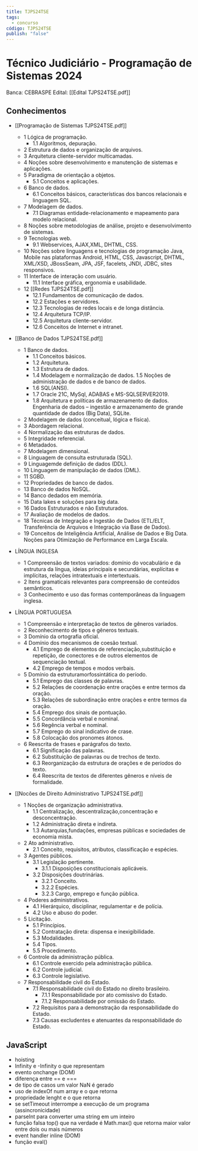 ```yaml
---
title: TJPS24TSE
tags:
  - concurso
código: TJPS24TSE
publish: "false"
---
```

# Técnico Judiciário - Programação de Sistemas 2024

Banca: CEBRASPE
Edital: [[Edital TJPS24TSE.pdf]]

## Conhecimentos

- [[Programação de Sistemas TJPS24TSE.pdf]]
    - 1 Lógica de programação.
        - 1.1 Algoritmos, depuração.
    - 2 Estrutura de dados e organização de arquivos.
    - 3 Arquitetura cliente-servidor multicamadas.
    - 4 Noções sobre desenvolvimento e manutenção de sistemas e aplicações.
    - 5 Paradigma de orientação a objetos.
        - 5.1 Conceitos e aplicações.
    - 6 Banco de dados.
        - 6.1 Conceitos básicos, características dos bancos relacionais e linguagem SQL.
    - 7 Modelagem de dados.
        - 7.1 Diagramas entidade-relacionamento e mapeamento para modelo relacional.
    - 8 Noções sobre metodologias de análise, projeto e desenvolvimento de sistemas.
    - 9 Tecnologias web.
        - 9.1 Webservices, AJAX,XML, DHTML, CSS.
    - 10 Noções sobre linguagens e tecnologias de programação Java, Mobile nas plataformas Android, HTML, CSS, Javascript, DHTML, XML/XSD, JBossSeam, JPA, JSF, facelets, JNDI, JDBC, sites responsivos.
    - 11 Interface de interação com usuário.
        - 11.1 Interface gráfica, ergonomia e usabilidade.
    - 12 [[Redes TJPS24TSE.pdf]]
        - 12.1 Fundamentos de comunicação de dados.
        - 12.2 Estações e servidores.
        - 12.3 Tecnologias de redes locais e de longa distância.
        - 12.4 Arquitetura TCP/IP.
        - 12.5 Arquitetura cliente-servidor.
        - 12.6 Conceitos de Internet e intranet.

- [[Banco de Dados TJPS24TSE.pdf]]
    - 1 Banco de dados.
        - 1.1 Conceitos básicos.
        - 1.2 Arquitetura.
        - 1.3 Estrutura de dados.
        - 1.4 Modelagem e normalização de dados. 1.5 Noções de administração de dados e de banco de dados.
        - 1.6 SQL(ANSI).
        - 1.7 Oracle 21C, MySql, ADABAS e MS-SQLSERVER2019.
        - 1.8 Arquitetura e políticas de armazenamento de dados. Engenharia de dados – ingestão e armazenamento de grande quantidade de dados (Big Data), SQLite.
    - 2 Modelagem de dados (conceitual, lógica e física).
    - 3 Abordagem relacional.
    - 4 Normalização das estruturas de dados.
    - 5 Integridade referencial.
    - 6 Metadados.
    - 7 Modelagem dimensional.
    - 8 Linguagem de consulta estruturada (SQL).
    - 9 Linguagemde definição de dados (DDL).
    - 10 Linguagem de manipulação de dados (DML).
    - 11 SGBD.
    - 12 Propriedades de banco de dados.
    - 13 Banco de dados NoSQL.
    - 14 Banco dedados em memória.
    - 15 Data lakes e soluções para big data.
    - 16 Dados Estruturados e não Estruturados.
    - 17 Avaliação de modelos de dados.
    - 18 Técnicas de Integração e Ingestão de Dados (ETL/ELT, Transferência de Arquivos e Integração via Base de Dados).
    - 19 Conceitos de Inteligência Artificial, Análise de Dados e Big Data. Noções para Otimização de Performance em Larga Escala.

- LÍNGUA INGLESA
    - 1 Compreensão de textos variados: domínio do vocabulário e da estrutura da língua, ideias principais e secundárias, explícitas e implícitas, relações intratextuais e intertextuais.
    - 2 Itens gramaticais relevantes para compreensão de conteúdos semânticos.
    - 3 Conhecimento e uso das formas contemporâneas da linguagem inglesa.

- LÍNGUA PORTUGUESA
    - 1 Compreensão e interpretação de textos de gêneros variados.
    - 2 Reconhecimento de tipos e gêneros textuais.
    - 3 Domínio da ortografia oficial.
    - 4 Domínio dos mecanismos de coesão textual.
        - 4.1 Emprego de elementos de referenciação,substituição e repetição, de conectores e de outros elementos de sequenciação textual.
        - 4.2 Emprego de tempos e modos verbais.
    - 5 Domínio da estruturamorfossintática do período.
        - 5.1 Emprego das classes de palavras.
        - 5.2 Relações de coordenação entre orações e entre termos da oração.
        - 5.3 Relações de subordinação entre orações e entre termos da oração.
        - 5.4 Emprego dos sinais de pontuação.
        - 5.5 Concordância verbal e nominal.
        - 5.6 Regência verbal e nominal.
        - 5.7 Emprego do sinal indicativo de crase.
        - 5.8 Colocação dos pronomes átonos.
    - 6 Reescrita de frases e parágrafos do texto.
        - 6.1 Significação das palavras.
        - 6.2 Substituição de palavras ou de trechos de texto.
        - 6.3 Reorganização da estrutura de orações e de períodos do texto.
        - 6.4 Reescrita de textos de diferentes gêneros e níveis de formalidade.

- [[Nocões de Direito Administrativo TJPS24TSE.pdf]]
    - 1 Noções de organização administrativa.
        - 1.1 Centralização, descentralização,concentração e desconcentração.
        - 1.2 Administração direta e indireta.
        - 1.3 Autarquias,fundações, empresas públicas e sociedades de economia mista.
    - 2 Ato administrativo.
        - 2.1 Conceito, requisitos, atributos, classificação e espécies.
    - 3 Agentes públicos.
        - 3.1 Legislação pertinente.
            - 3.1.1 Disposições constitucionais aplicáveis.
        - 3.2 Disposições doutrinárias.
            - 3.2.1 Conceito.
            - 3.2.2 Espécies.
            - 3.2.3 Cargo, emprego e função pública.
    - 4 Poderes administrativos.
        - 4.1 Hierárquico, disciplinar, regulamentar e de polícia.
        - 4.2 Uso e abuso do poder.
    - 5 Licitação.
        - 5.1 Princípios.
        - 5.2 Contratação direta: dispensa e inexigibilidade.
        - 5.3 Modalidades.
        - 5.4 Tipos.
        - 5.5 Procedimento.
    - 6 Controle da administração pública.
        - 6.1 Controle exercido pela administração pública.
        - 6.2 Controle judicial.
        - 6.3 Controle legislativo.
    - 7 Responsabilidade civil do Estado.
        - 7.1 Responsabilidade civil do Estado no direito brasileiro.
            - 7.1.1 Responsabilidade por ato comissivo do Estado.
            - 7.1.2 Responsabilidade por omissão do Estado.
        - 7.2 Requisitos para a demonstração da responsabilidade do Estado.
        - 7.3 Causas excludentes e atenuantes da responsabilidade do Estado.

## JavaScript

- hoisting
- Infinity e -Infinity o que representam
- evento onchange (DOM)
- diferença entre == e ===
- de tipo de casos um valor NaN é gerado
- uso de indexOf num array e o que retorna
- propriedade lenght e o que retorna
- se setTimeout interrompe a execução de um programa (assincronicidade)
- parseInt para converter uma string em um inteiro
- função falsa top() que na verdade é Math.max() que retorna maior valor entre dois ou mais números
- event handler inline (DOM)
- função eval()